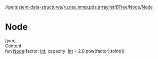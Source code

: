 //[persistent-data-structures](../../../index.md)/[ru.nsu.mmp.pds.arraylist](../../index.md)/[BTree](../index.md)/[Node](index.md)/[Node](-node.md)



# Node  
[jvm]  
Content  
fun [Node](-node.md)(factor: [Int](https://kotlinlang.org/api/latest/jvm/stdlib/kotlin/-int/index.html), capacity: [Int](https://kotlinlang.org/api/latest/jvm/stdlib/kotlin/-int/index.html) = 2.0.pow(factor).toInt())  



